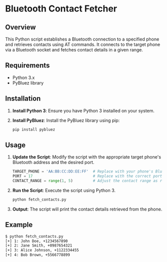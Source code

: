 # Bluetooth Contact Fetcher

## Overview

This Python script establishes a Bluetooth connection to a specified phone and retrieves contacts using AT commands. It connects to the target phone via a Bluetooth socket and fetches contact details in a given range.

## Requirements

- Python 3.x
- PyBluez library

## Installation

1. **Install Python 3**: Ensure you have Python 3 installed on your system.

2. **Install PyBluez**: Install the PyBluez library using pip:
    ```sh
    pip install pybluez
    ```

## Usage

1. **Update the Script**: Modify the script with the appropriate target phone's Bluetooth address and the desired port.
    ```python
    TARGET_PHONE = 'AA:BB:CC:DD:EE:FF'  # Replace with your phone's Bluetooth address
    PORT = 17                           # Replace with the correct port if needed
    CONTACT_RANGE = range(1, 5)         # Adjust the contact range as required
    ```

2. **Run the Script**: Execute the script using Python 3.
    ```sh
    python fetch_contacts.py
    ```

3. **Output**: The script will print the contact details retrieved from the phone.

## Example

```sh
$ python fetch_contacts.py
[+] 1: John Doe, +1234567890
[+] 2: Jane Smith, +0987654321
[+] 3: Alice Johnson, +1122334455
[+] 4: Bob Brown, +5566778899
